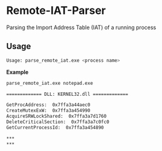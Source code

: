 # Remote-IAT-Parser

Parsing the Import Address Table (IAT) of a running process



## Usage

```bash
Usage: parse_remote_iat.exe <process name>
```


**Example**

```bash
parse_remote_iat.exe notepad.exe

============= DLL: KERNEL32.dll =============

GetProcAddress:  0x7ffa3a44aec0
CreateMutexExW:  0x7ffa3a454990
AcquireSRWLockShared:  0x7ffa3a7d1760
DeleteCriticalSection:  0x7ffa3a7c0fc0
GetCurrentProcessId:  0x7ffa3a454890

***
***
```





